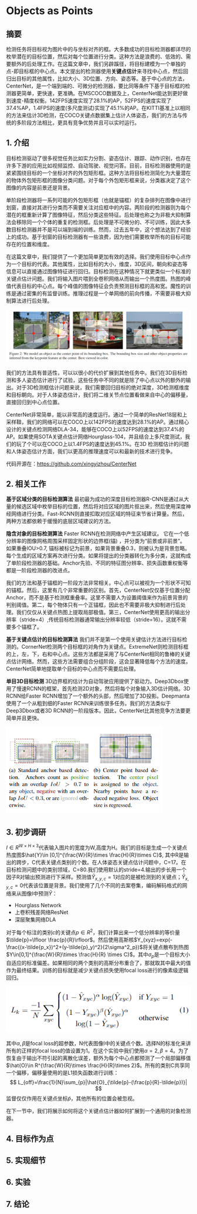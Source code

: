 # Objects as Points

## 摘要

检测任务将目标视为图片中的与坐标对齐的框。大多数成功的目标检测器都详尽的枚举潜在的目标位置，然后对每个位置进行分类。这种方法是浪费的、低效的、需要额外的后处理工作。在这篇文章中，我们另辟蹊径，将目标建模为一个单独的点-即目标框的中心点。本文提出的检测器使用**关键点估计**来寻找中心点，然后回归出目标的其他属性，比如大小、3D位置、方向、姿态等。基于中心点的方法，CenterNet，是一个端到端的、可微分的检测器，要比同等条件下基于目标框的检测器更简单，更快速，更准确。在MSCOCO数据及上，CenterNet能达到更好做到速度-精度权衡。142FPS速度实现了28.1%的AP，52FPS的速度实现了37.4%AP，1.4FPS的速度(多尺度测试)实现了45.1%的AP。在KITTI基准上以相同的方法来估计3D检测，在COCO关键点数据集上估计人体姿态，我们的方法与传统的多阶段方法相比，更具有竞争优势并且可以实时运行。

## 1. 介绍

目标检测驱动了很多视觉任务比如实力分割、姿态估计、跟踪、动作识别，也存在许多下游的应用比如视频监控、自动驾驶、视觉问答。目前，目标检测器使用的是紧紧围绕目标的一个坐标对齐的外包矩形框。这种方法将目标检测简化为大量潜在的物体外包矩形框的图像分类问题。对于每个外包矩形框来说，分类器决定了这个图像的内容是前景还是背景。

单阶段检测器将一系列可能的外包矩形框（也就是锚框）的复杂排列在图像中进行划窗，直接对其进行分类而不需要关注对应框中的内容。两阶段的检测器则为每个潜在的框重新计算了图像特征，然后分类这些特征。后处理也称之为非极大抑制算法会移除同一个个体的重复的检测框。后处理是不可微分的、不可训练，因此大多数目标检测器并不是可以端到端的训练。然而，过去五年中，这个想法达到了经验上的成功。基于划窗的目标检测器有一些浪费，因为他们需要枚举所有的目标可能存在的位置和维度。

在这篇文章中，我们提供了一个更加简单更加有效的选择。我们使用目标中心点作为一个目标的代表。其他属性，比如目标的大小，维度，3D区间，朝向和姿态等信息可以直接通过图像特征进行回归。目标检测在这种情况下就更类似一个标准的关键点估计问题。我们将输入图片喂到全卷积网络从而输出一个热度图。热图的峰值代表目标的中心点。每个峰值的图像特征会负责预测目标框的高和宽。魔性的训练是通过密集的有监督训练。推理过程是一个单网络的前向传播，不需要非极大抑制算法进行后处理。

![我们将目标框建模成一个点。目标框的大小和其他属性信息可以通过中心点的特征进行推断](CenterNet-Object%20As%20Points.assets/image-20200528140028620.png)

我们的方法具有普适性，可以以很小的代价扩展到其他任务中。我们在3D目标检测和多人姿态估计进行了试验，这些任务中不同的就是除了中心点以外的额外的输出。对于3D检测框估计问题来说，我们需要回归目标的绝对深度，3D检测框维度和目标朝向。对于人体姿态估计，我们将二维关节点位置看做来自中心的偏移量，直接回归到中心点位置。

CenterNet非常简单，能以非常高的速度运行。通过一个简单的ResNet18层和上采样鞥，我们的网络可以在COCO上以142FPS的速度达到28.1%的AP。通过精心设计的关键点检测网络DLA-34，能够在COCO上以52FPS的速度达到37.4%的AP。如果使用SOTA关键点估计网络Hourglass-104，并且结合上多尺度测试，我们的玩了个可以在COCO上以1.4FPS的速度达到45.1%。在3D 检测框估计的问题和人体姿态估计方面，我们以更高的推理速度可以和最新的技术进行竞争。

代码开源在：https://github.com/xingyizhou/CenterNet

## 2. 相关工作

**基于区域分类的目标检测算法** 最初最为成功的深度目标检测器R-CNN是通过从大量的候选区域中枚举目标的位置，然后将对应区域的图片抠出来，然后使用深度神经网络进行分类。Fast-RCNN则直接扣取对应区域的特征来节省计算量。然后，两种方法都依赖于缓慢的底层区域建议的方法。



**隐含对象的目标检测算法** Faster RCNN在检测网络中产生区域建议。 它在一个低分辨率的图像网格周围采样固定形状的边界框(锚) ，并分类为“前景或非前景”。 如果重叠IOU>0.7, 锚标被标记为前景，如果背景重叠0.3，则被认为是背景忽略。 每个生成的区域方案再次进行分类。如果将提出的分类器转化为多分类，这就构成了单阶段检测器的基础。Anchor先验、不同的特征图分辨率、损失函数重权衡等都是一阶段检测器的改进点。

我们的方法和基于锚框的一阶段方法非常相关。中心点可以被视为一个形状不可知的锚框。然后，这里有几个非常重要的区别。首先，CenterNet仅仅基于位置分配Anchor，而不是基于检测框重叠率。这里不需要人为设置阈值来作为前景背景的判别阈值。第二，每个物体只有一个正锚框，因此也不需要非极大抑制进行后处理。我们仅仅从关键点热图上提取局部极值。第三，CenterNet使用更高的输出分辨率（stride=4）,传统目标检测器通常输出分辨率较低（stride=16）。这就不需要多个锚框了。

**基于关键点估计的目标检测算法** 我们并不是第一个使用关键估计方法进行目标检测的。CornerNet检测两个目标框的对角作为关键点。ExtremeNet则检测目标框的上，左，下，右和中心点。这些方法都是采用了与CenterNet相同的鲁棒的关键点估计网络。然而，这些方法需要组合分组阶段，这会显著降低每个方法的速度。CenterNet简单地提取单个目标的中心点而不需要后处理。

**单目3D目标检测** 3D边界框的估计为自动驾驶应用提供了驱动力。Deep3Dbox使用了慢速RCNN的框架，首先检测2D对象，然后将每个对象输入3D估计网络。3D RCNN给Faster RCNN增加了一个额外的头部，然后增加了3D投影。Deepmanta使用了一个从粗到细的Faster RCNN来训练很多任务。我们的方法类似于Deep3Dbox或者3D RCNN的一阶段版本。因此，CenterNet比其他竞争方法要更简单并且更快。

![（a）基于锚框的检测器和（b）CenterNet](CenterNet-Object%20As%20Points.assets/image-20200529150041553.png)

## 3. 初步调研

$I\in R^{W\times H\times 3}$代表输入图片的宽度为W,高度为H。我们的目标是生成一个关键点热度图$\hat{Y}\in [0,1]^{\frac{W}{R}\times \frac{H}{R}\times C}$, 其中R是输出的跨步，C代表关键点类别的个数。在人体姿态关键点估计问题中，C=17。在目标检测问题中的类别领域，C=80.我们使用默认的stride=4.输出的步长用一个因子R对输出预测进行下采样。预测值$\hat{Y}_{x,y,c}=1$对应的是被检测到的关键点；$\hat{Y}_{x,y,c}=0$代表该位置是背景。我们使用了几个不同的去案卷集，编码解码格式的网络来从图像I中预测$\hat{Y}$：

- Hourglass Network
- 上卷积残差网络ResNet
- 深层聚集网络DLA

对于每个标注的类别$c$的关键点$p\in R^2$，我们计算出来一个低分辨率的等价量$\tilde{p}=\lfloor \frac{p}{R}\rfloor$。然后使用高斯核$Y_{xyz}=exp(-\frac{(x-\tilde{p_x})^2+(y-\tilde{p}_y)^2}{2\sigma^2_p})$将关键点散布到热图$Y\in[0,1]^{\frac{W}{R}\times \frac{H}{R} \times C}$。其中$\sigma_p$是一个目标大小自适应的标准偏差。如果相同的两个类别的高斯分布重合了，那就取其中最大的值作为最终结果。训练的目标就是减少关键点损失使用focal loss进行的像素级逻辑回归。

![](CenterNet-Object%20As%20Points.assets/image-20200529153729273.png)

其中$\alpha, \beta$是focal loss的超参数，N代表图像I中的关键点个数。选择N的标准化来讲所有的正样的focal loss的值设置为1。在这个实验中我们使用$\alpha=2, \beta=4$。为了恢复由于输出不符引起的离散化误差，额外为每个中心点都预测了一个局部偏移值$\hat{O}\in R^{\frac{W}{R}\times \frac{H}{R}\times 2}$。所有的类别C共享同一个偏移，偏移量使用的是L1损失函数进行训练：
$$
L_{off}=\frac{1}{N}\sum_{p}|\hat{O}_{\tilde{p}-(\frac{p}{R}-\tilde{p})}|
$$
监督仅仅作用在关键点坐标$\tilde{p}$，其他所有的位置会被忽视。

在下一节中，我们将展示如何将这个关键点估计器如何扩展到一个通用的对象检测器。





## 4. 目标作为点







## 5. 实现细节











## 6. 实验





## 7. 结论